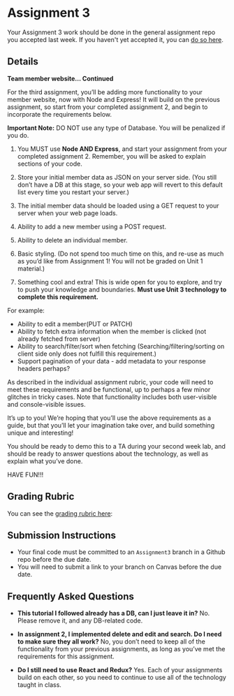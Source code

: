 # Assignment 3

Your Assignment 3 work should be done in the general assignment repo you accepted last week. If you haven't yet accepted it, you can [do so here](https://classroom.github.com/a/aS7pjGjo).

## Details

**Team member website… Continued**

For the third assignment, you’ll be adding more functionality to your member website, now with Node and Express! It will build on the previous assignment, so start from your completed assignment 2, and begin to incorporate the requirements below.

**Important Note:** DO NOT use any type of Database. You will be penalized if you do.


1. You MUST use **Node AND Express**, and start your assignment from your completed assignment 2. Remember, you will be asked to explain sections of your code.


2. Store your initial member data as JSON on your server side. (You still don’t have a DB at this stage, so your web app will revert to this default list every time you restart your server.)


3. The initial member data should be loaded using a GET request to your server when your web page loads.


4. Ability to add a new member using a POST request.


5. Ability to delete an individual member.


6. Basic styling. (Do not spend too much time on this, and re-use as much as you’d like from Assignment 1! You will not be graded on Unit 1 material.)

7. Something cool and extra! This is wide open for you to explore, and try to push your knowledge and boundaries. **Must use Unit 3 technology to complete this requirement.**

For example:
 - Ability to edit a member(PUT or PATCH)
 - Ability to fetch extra information when the member is clicked (not already fetched from server)
 - Ability to search/filter/sort when fetching (Searching/filtering/sorting on client side only does not fulfill this requirement.)
 - Support pagination of your data - add metadata to your response headers perhaps?

As described in the individual assignment rubric, your code will need to meet these requirements and be functional, up to perhaps a few minor glitches in tricky cases. Note that functionality includes both user-visible and console-visible issues.

It’s up to you! We’re hoping that you’ll use the above requirements as a guide, but that you’ll let your imagination take over, and build something unique and interesting!

You should be ready to demo this to a TA during your second week lab, and should be ready to answer questions about the technology, as well as explain what you’ve done.

HAVE FUN!!!

## Grading Rubric

You can see the [grading rubric here](page_rubric):

## Submission Instructions

- Your final code must be committed to an `Assignment3` branch in a Github repo before the due date.
- You will need to submit a link to your branch on Canvas before the due date.

## Frequently Asked Questions

- **This tutorial I followed already has a DB, can I just leave it in?** 
No. Please remove it, and any DB-related code.

- **In assignment 2, I implemented delete and edit and search. Do I need to make sure they all work?**
No, you don’t need to keep all of the functionality from your previous assignments, as long as you’ve met the requirements for this assignment.

- **Do I still need to use React and Redux?**
Yes. Each of your assignments build on each other, so you need to continue to use all of the technology taught in class.
